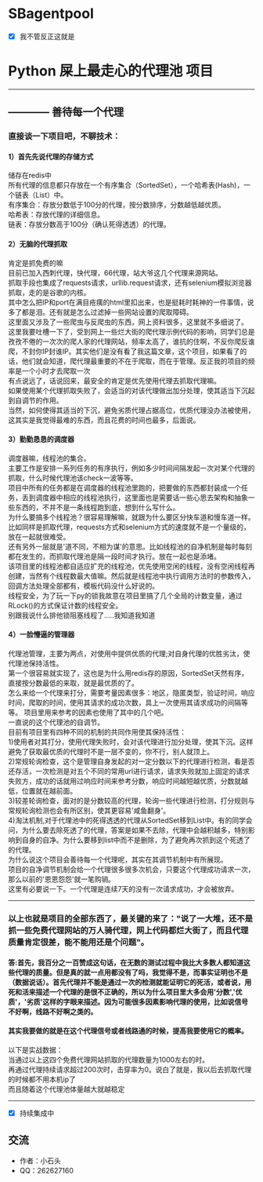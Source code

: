 # SBagentpool

- [x] 我不管反正这就是
# Python 屎上最走心的代理池 项目

------
## ———— 善待每一个代理



### 直接谈一下项目吧，不聊技术：

#### 1）首先先说代理的存储方式
储存在redis中<br>
所有代理的信息都只存放在一个有序集合（SortedSet），一个哈希表(Hash)，一个链表（List）中。<br>
有序集合：存放分数低于100分的代理，按分数排序，分数越低越优质。<br>
哈希表：存放代理的详细信息。<br>
链表：存放分数高于100分（确认死得透透）的代理。<br>

#### 2）无脑的代理抓取
肯定是抓免费的嘛<br>
目前已加入西刺代理，快代理，66代理，站大爷这几个代理来源网站。<br>
抓取手段也集成了requests请求，urllib.request请求，还有selenium模拟浏览器抓取，走的是谷歌的内核。<br>
其中怎么把IP和port在满目疮痍的html里扣出来，也是挺耗时耗神的一件事情，说多了都是泪。还有就是怎么过滤掉一些网站设置的爬取障碍。<br>
这里面又涉及了一些爬虫与反爬虫的东西，网上资料很多，这里就不多细说了。<br>
这里我要吐槽一下了，受到网上一些烂大街的爬代理示例代码的影响，同学们总是孜孜不倦的一次次的爬人家的代理网站，频率太高了，谁抗的住啊，不反你爬反谁爬，不封你IP封谁IP。其实他们是没有看了我这篇文章，这个项目，如果看了的话，他们就会知道，爬代理最重要的不在于爬取，而在于管理。反正我的项目的频率是一个小时才去爬取一次<br>
有点说远了，话说回来，最安全的肯定是优先使用代理去抓取代理嘛。<br>
如果使用某个代理抓取失败了，会适当的对该代理做出加分处理，使其适当下沉起到自调节的作用。<br>
当然，如何使得其适当的下沉，避免劣质代理占据高位，优质代理没办法被使用，这其实是我觉得最难的东西，而且花费的时间也最多，后面说。<br>

#### 3）勤勤恳恳的调度器
调度器嘛，线程池的集合。<br>
主要工作是安排一系列任务的有序执行，例如多少时间间隔发起一次对某个代理的抓取，什么时候代理池该check一波等等。<br>
项目中所有的任务都是在调度器的线程池里跑的，把要做的东西都封装成一个任务，丢到调度器中相应的线程池执行，这里面也是需要话一些心思去架构和抽象一些东西的，不并不是一条线程跑到底，想到什么写什么。<br>
为什么要搞多个线程池？很容易理解嘛，就跟为什么要区分快车道和慢车道一样。比如同样是抓取代理，requests方式和selenium方式的速度就不是一个量级的，放在一起就很难受。<br>
还有另外一层就是'道不同，不相为谋'的意思。比如线程池的自净机制是每时每刻都在发生的，而抓取代理池是隔一段时间才执行。放在一起也是添堵。<br>
该项目里的线程池都自适应扩充的线程池，优先使用空闲的线程，没有空闲线程再创建，当然有个线程数最大值嘛。然后就是线程池中执行调用方法时的参数传入，回调方法处理全部都有，模板代码没什么好说的。<br>
线程安全，为了玩一下py的锁我故意在项目里搞了几个全局的计数变量，通过RLock()的方式保证计数的线程安全。<br>
别跟我说什么排他锁阻塞线程了.....我知道我知道<br>

#### 4）一脸懵逼的管理器
代理池管理，主要为两点，对使用中提供优质的代理;对自身代理的优胜劣汰，使代理池保持活性。<br>
第一个很容易就实现了，这也是为什么用redis存的原因，SortedSet天然有序，直接按分数最低的来取，就是最优质的了。<br>
怎么来给一个代理来打分，需要考量因素很多：地区，隐匿类型，验证时间，响应时间，爬取的时间，使用其请求的成功次数，具上一次使用其请求成功的间隔等等。
项目里用来参考的因素也使用了其中的几个吧。<br>
一直说的这个代理池的自调节。<br>
目前有项目里有四种不同的机制的共同作用使其保持活性：<br>
1)使用者对其打分，使用代理失败时，会对该代理进行加分处理，使其下沉。这样避免了获取最优质的代理时不是一层不变的，你不行，别人就顶上。<br>
2)常规轮询检查，这个是管理自身发起的对一定分数以下的代理进行检测，看是否还存活，一次检测是对五个不同的常用url进行请求，请求失败就加上固定的请求失败方，成功的话就用过响应时间来参考分数，响应时间越短越优质，分数就越低，位置就在越前面。<br>
3)较差轮询检查，面对的是分数较高的代理，轮询一些代理进行检测，打分规则与常规轮询检测也会有所区别，使其更容易'咸鱼翻身'。<br>
4)淘汰机制,对于代理池中的死得透透的代理从SortedSet移到List中。有的同学会问，为什么要去除死透了的代理，答案是如果不去除，代理中会越积越多，特别影响到自身的自净。为什么要移到list中而不是删除，为了避免再次抓到这个死透了的代理。<br>
为什么说这个项目会善待每一个代理呢，其实在其调节机制中有所展现。<br>
项目的自净调节机制会给一个代理很多很多次机会，只要这个代理成功请求一次，那么以前的'恩恩怨怨'就一笔购销。<br>
这里有必要说一下。一个代理是连续7天的没有一次请求成功，才会被放弃。<br>

------
### 以上也就是项目的全部东西了，最关键的来了："说了一大堆，还不是抓一些免费代理网站的万人骑代理，网上代码都烂大街了，而且代理质量肯定很差，能不能用还是个问题"。
#### 答:首先，我百分之一百赞成这句话，在无数的测试过程中我比大多数人都知道这些代理的质量。但是真的就一点用都没有了吗，我觉得不是，而事实证明也不是（数据说话）。首先代理并不能是通过一次的检测就能证明它的死活，或者说，用死和活来描述一个代理的是很不正确的，所以为什么项目里大多会用'分数','优质'，'劣质'这样的字眼来描述。因为可能很多因素影响代理的使用，比如说信号不好啊，线路不好啊之类的。
#### 其实我要做的就是在这个代理信号或者线路通的时候，提高我要使用它的概率。

以下是实战数据：<br>
当通过以上这四个免费代理网站抓取的代理数量为1000左右的时。<br>
再通过代理持续请求超过200次时，击穿率为0。说白了就是，我以后去抓取代理的时候都不用本机ip了<br>
而且随着这个代理池体量越大就越稳定












------
- [x] 持续集成中
## 交流
* 作者：小石头
* QQ：262627160
